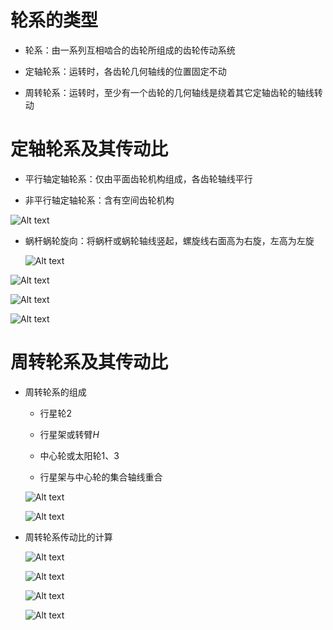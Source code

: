 # 轮系的类型
* 轮系：由一系列互相啮合的齿轮所组成的齿轮传动系统

* 定轴轮系：运转时，各齿轮几何轴线的位置固定不动

* 周转轮系：运转时，至少有一个齿轮的几何轴线是绕着其它定轴齿轮的轴线转动

# 定轴轮系及其传动比
* 平行轴定轴轮系：仅由平面齿轮机构组成，各齿轮轴线平行

* 非平行轴定轴轮系：含有空间齿轮机构

![Alt text](image-747.png)

* 蜗杆蜗轮旋向：将蜗杆或蜗轮轴线竖起，螺旋线右面高为右旋，左高为左旋

    ![Alt text](image-748.png)

![Alt text](image-749.png)

![Alt text](image-750.png)

![Alt text](image-751.png)

# 周转轮系及其传动比
* 周转轮系的组成
    * 行星轮$2$

    * 行星架或转臂$H$

    * 中心轮或太阳轮$1、3$

    * 行星架与中心轮的集合轴线重合

    ![Alt text](image-752.png)

    ![Alt text](image-753.png)

* 周转轮系传动比的计算

    ![Alt text](image-754.png)

    ![Alt text](image-755.png)

    ![Alt text](image-756.png)

    ![Alt text](image-757.png)
    